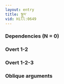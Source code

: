 ```yaml
---
layout: entry
title: སྙུལ་
vid: Hill:0649
---
```

### Dependencies (N = 0)


### Overt 1-2


### Overt 1-2-3


### Oblique arguments
